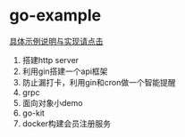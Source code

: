# go-example

[具体示例说明与实现请点击](https://www.zhihu.com/column/c_1307723910226960384)

1. 搭建http server
2. 利用gin搭建一个api框架
3. 防止漏打卡，利用gin和cron做一个智能提醒
4. grpc
5. 面向对象小demo
6. go-kit
7. docker构建会员注册服务